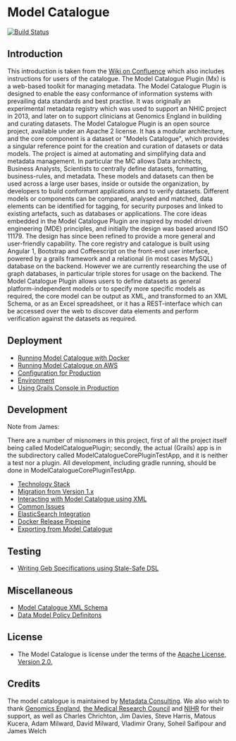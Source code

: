 Model Catalogue
===============
[![Build Status](https://travis-ci.org/MetadataConsulting/ModelCataloguePlugin.svg?branch=2.x)](https://travis-ci.org/MetadataConsulting/ModelCataloguePlugin)

## Introduction

This introduction is taken from the [Wiki on Confluence](https://metadata.atlassian.net/wiki/display/ME/Metadata+Exchange+Home) which also includes instructions for users of the catalogue.
The Model Catalogue Plugin (Mx) is a web-based toolkit for managing metadata.
The Model Catalogue Plugin is designed to enable the easy conformance of information systems with prevailing data standards and best practise.
It was originally an experimental metadata registry which was used to support an NHIC project in 2013, and later on to support clinicians at Genomics England in building and curating datasets. The Model Catalogue Plugin is an open source project, available under an Apache 2  license.  It has a modular architecture, and the core component is a dataset or "Models Catalogue", which provides a singular reference point for the creation and curation of datasets or data models.
The project is aimed at automating and simplifying data and metadata management.  In particular the MC allows Data architects, Business Analysts, Scientists to centrally define datasets, formatting, business-rules, and metadata.  These models and datasets can then be used across a large user bases, inside or outside the organization, by developers to build conformant applications and to verify datasets. Different models or components can be compared, analysed and matched, data elements can be identified for tagging, for security purposes and linked to existing artefacts, such as databases or applications.
The core ideas embedded in the Model Catalogue Plugin are inspired by model driven engineering (MDE) principles, and initially the design was based around ISO 11179. The design has since been refined to provide a more general and user-friendly capability.
The core registry and catalogue is built using Angular 1, Bootstrap and Coffeescript on the front-end user interface, powered by a grails framework and a relational (in most cases MySQL) database on the backend. However we are currently researching the use of graph databases, in particular triple stores for usage on the backend.
The Model Catalogue Plugin  allows users to define datasets as general platform-independent models or to specify more specific models as required, the core model can be output as XML, and transformed to an XML Schema, or as an Excel spreadsheet, or it has a REST-interface which can be accessed over the web to discover data elements and perform verification against the datasets as required.

## Deployment

 * [Running Model Catalogue with Docker](https://github.com/MetadataConsulting/registry/)
 * [Running Model Catalogue on AWS](docs/deployment/aws.md)
 * [Configuration for Production](docs/deployment/production.adoc)
 * [Environment](docs/deployment/environment.adoc)
 * [Using Grails Console in Production](docs/development/frameworks/grails_console.md)

## Development

Note from James:

There are a number of misnomers in this project, first of all the project itself being called ModelCataloguePlugin; secondly, the actual (Grails) app is in the subdirectory called ModelCatalogueCorePluginTestApp, and it is neither a test nor a plugin. All development, including gradle running, should be done in ModelCatalogueCorePluginTestApp.


 * [Technology Stack](docs/development/frameworks/index.md)
 * [Migration from Version 1.x](docs/development/migration.adoc)
 * [Interacting with Model Catalogue using XML](docs/development/integration/xml.adoc)
 * [Common Issues](docs/development/bugs/index.md)
 * [ElasticSearch Integration](docs/deployment/elasticsearch.md)
 * [Docker Release Pipepine](docs/deployment/docker_releases.md)
 * [Exporting from Model Catalogue](docs/development/recipes/exports.md)

## Testing
 * [Writing Geb Specifications using Stale-Safe DSL](docs/development/frameworks/geb.md)

## Miscellaneous
 * [Model Catalogue XML Schema](ModelCatalogueCorePlugin/grails-app/assets/other/schema/2.0/metadataregistry.xsd)
 * [Data Model Policy Definitons](docs/development/recipes/policies.md)

## License
 * The Model Catalogue is license under the terms of the [Apache License, Version 2.0.](http://www.apache.org/licenses/LICENSE-2.0.html)

## Credits
The model catalogue is maintained by [Metadata Consulting](http://www.metadataconsulting.co.uk).
We also wish to thank [Genomics England](http://www.genomicsengland.co.uk/), [the Medical Research Council](http://www.mrc.ac.uk/) and [NIHR](http://www.nihr.ac.uk/) for their support, as well as Charles Chrichton, Jim Davies, Steve Harris, Matous Kucera, Adam Milward, David Milward, Vladimir Orany, Soheil Saifipour and James Welch

